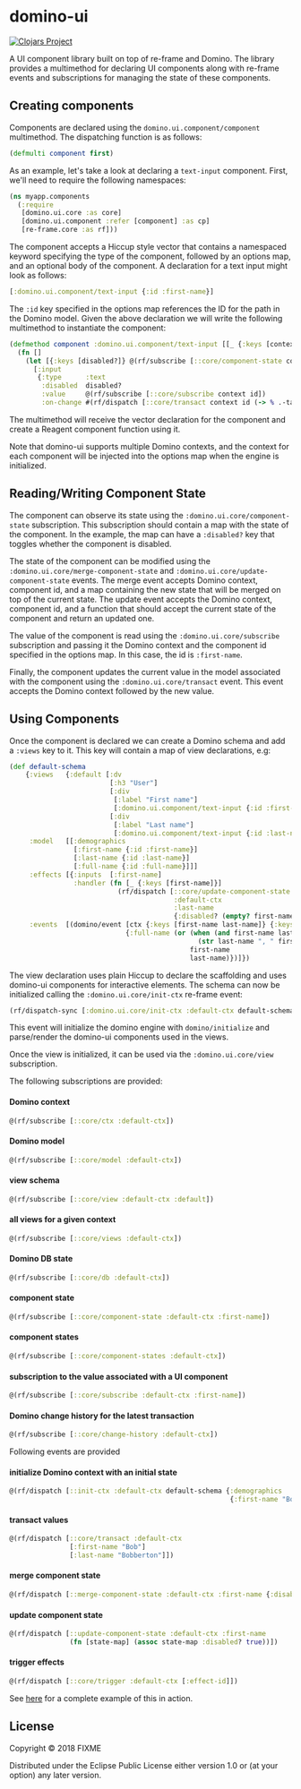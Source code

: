 # domino-ui

[![Clojars Project](https://img.shields.io/clojars/v/domino/ui.svg)](https://clojars.org/domino/ui)

A UI component library built on top of re-frame and Domino. The library provides a multimethod for declaring UI components along with re-frame events and subscriptions for managing the state of these components.

## Creating components

Components are declared using the `domino.ui.component/component` multimethod. The dispatching function is as follows:

```clojure
(defmulti component first)
```

As an example, let's take a look at declaring a `text-input` component. First, we'll need to require the following namespaces:

```clojure
(ns myapp.components
  (:require
   [domino.ui.core :as core]
   [domino.ui.component :refer [component] :as cp]
   [re-frame.core :as rf]))
```

The component accepts a Hiccup style vector that contains a namespaced keyword specifying the type of the component, followed by an options map, and an optional body of the component. A declaration for a text input might look as follows:

```clojure
[:domino.ui.component/text-input {:id :first-name}]
```

The `:id` key specified in the options map references the ID for the path in the Domino model. Given the above declaration
we will write the following multimethod to instantiate the component:

```clojure
(defmethod component :domino.ui.component/text-input [[_ {:keys [context id]}]]
  (fn []
    (let [{:keys [disabled?]} @(rf/subscribe [::core/component-state context id])]
      [:input
       {:type      :text
        :disabled  disabled?
        :value     @(rf/subscribe [::core/subscribe context id])
        :on-change #(rf/dispatch [::core/transact context id (-> % .-target .-value)])}])))   
```

The multimethod will receive the vector declaration for the component and create a Reagent component function using it.

Note that domino-ui supports multiple Domino contexts, and the context for each component will be injected into the options map when the engine is initialized.

## Reading/Writing Component State

The component can observe its state using the `:domino.ui.core/component-state` subscription. This subscription should
contain a map with the state of the component. In the example, the map can have a `:disabled?` key that toggles whether
the component is disabled.

The state of the component can be modified using the `:domino.ui.core/merge-component-state` and `:domino.ui.core/update-component-state`
events. The merge event accepts Domino context, component id, and a map containing the new state that will be merged on top of the current state.
The update event accepts the Domino context, component id, and a function that should accept the current state of the component and return an updated one.

The value of the component is read using the `:domino.ui.core/subscribe` subscription and passing it the Domino context and the component id specified in the options map. In this case, the id is `:first-name`.

Finally, the component updates the current value in the model associated with the component using the `:domino.ui.core/transact` event. This event accepts the Domino context followed by the new value.

## Using Components

Once the component is declared we can create a Domino schema and add a `:views` key to it. This key will contain a map of view
declarations, e.g:

```clojure
(def default-schema
    {:views   {:default [:dv
                         [:h3 "User"]
                         [:div
                          [:label "First name"]
                          [:domino.ui.component/text-input {:id :first-name}]]
                         [:div
                          [:label "Last name"]
                          [:domino.ui.component/text-input {:id :last-name}]]]}
     :model   [[:demographics
                [:first-name {:id :first-name}]
                [:last-name {:id :last-name}]
                [:full-name {:id :full-name}]]]
     :effects [{:inputs  [:first-name]
                :handler (fn [_ {:keys [first-name]}]
                           (rf/dispatch [::core/update-component-state
                                         :default-ctx
                                         :last-name
                                         {:disabled? (empty? first-name)}]))}]
     :events  [(domino/event [ctx {:keys [first-name last-name]} {:keys [full-name]}]
                             {:full-name (or (when (and first-name last-name)
                                               (str last-name ", " first-name))
                                             first-name
                                             last-name)})]})
```

The view declaration uses plain Hiccup to declare the scaffolding and uses domino-ui components for interactive elements.
The schema can now be initialized calling the `:domino.ui.core/init-ctx` re-frame event:

```clojure
(rf/dispatch-sync [:domino.ui.core/init-ctx :default-ctx default-schema {}])
```

This event will initialize the domino engine with `domino/initialize` and parse/render the domino-ui components used in the views.

Once the view is initialized, it can be used via the `:domino.ui.core/view` subscription.

The following subscriptions are provided:

#### Domino context
```clojure
@(rf/subscribe [::core/ctx :default-ctx])
```
#### Domino model
```clojure
@(rf/subscribe [::core/model :default-ctx])
```
#### view schema
```clojure
@(rf/subscribe [::core/view :default-ctx :default])
```
#### all views for a given context
```clojure
@(rf/subscribe [::core/views :default-ctx])
```
#### Domino DB state
```clojure
@(rf/subscribe [::core/db :default-ctx])
```
#### component state
```clojure
@(rf/subscribe [::core/component-state :default-ctx :first-name])
```
#### component states
```clojure
@(rf/subscribe [::core/component-states :default-ctx])
```
#### subscription to the value associated with a UI component
```clojure
@(rf/subscribe [::core/subscribe :default-ctx :first-name])
```
#### Domino change history for the latest transaction
```clojure
@(rf/subscribe [::core/change-history :default-ctx])
```

Following events are provided

#### initialize Domino context with an initial state
```clojure
@(rf/dispatch [::init-ctx :default-ctx default-schema {:demographics
                                                       {:first-name "Bob"}}])
```

#### transact values
```clojure
@(rf/dispatch [::core/transact :default-ctx
               [:first-name "Bob"]
               [:last-name "Bobberton"]])
```
#### merge component state
```clojure
@(rf/dispatch [::merge-component-state :default-ctx :first-name {:disabled? true}])
```
#### update component state
```clojure
@(rf/dispatch [::update-component-state :default-ctx :first-name
               (fn [state-map] (assoc state-map :disabled? true))])
```
#### trigger effects
```clojure
@(rf/dispatch [::core/trigger :default-ctx [:effect-id]])
```



See [here](https://github.com/domino-clj/domino-ui/blob/master/env/dev/cljs/domino-ui/test_page.cljs)
for a complete example of this in action.


## License

Copyright © 2018 FIXME

Distributed under the Eclipse Public License either version 1.0 or (at
your option) any later version.
